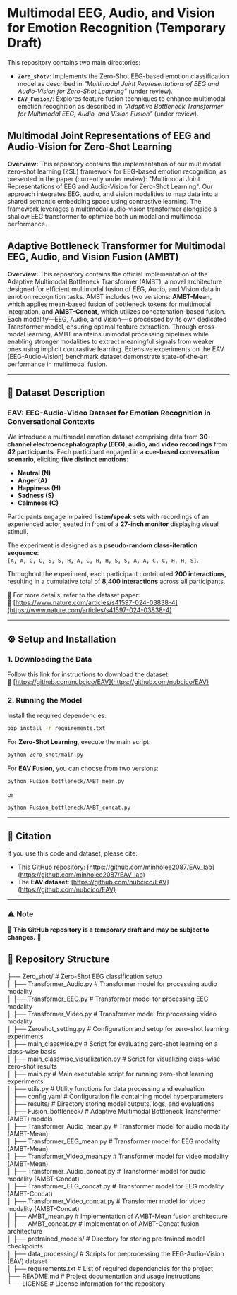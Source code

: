 
# **Multimodal EEG, Audio, and Vision for Emotion Recognition** (Temporary Draft)

This repository contains two main directories:  
- **`Zero_shot/`**: Implements the Zero-Shot EEG-based emotion classification model as described in *"Multimodal Joint Representations of EEG and Audio-Vision for Zero-Shot Learning"* (under review).  
- **`EAV_Fusion/`**: Explores feature fusion techniques to enhance multimodal emotion recognition as described in *"Adaptive Bottleneck Transformer for Multimodal EEG, Audio, and Vision Fusion"* (under review).  

## **Multimodal Joint Representations of EEG and Audio-Vision for Zero-Shot Learning**  
**Overview:**  This repository contains the implementation of our multimodal zero-shot learning (ZSL) framework for EEG-based emotion recognition, as presented in the paper (currently under review): "Multimodal Joint Representations of EEG and Audio-Vision for Zero-Shot Learning". Our approach integrates EEG, audio, and vision modalities to map data into a shared semantic embedding space using contrastive learning. The framework leverages a multimodal audio-vision transformer alongside a shallow EEG transformer to optimize both unimodal and multimodal performance.

## **Adaptive Bottleneck Transformer for Multimodal EEG, Audio, and Vision Fusion (AMBT)**  

**Overview:**  This repository contains the official implementation of the Adaptive Multimodal Bottleneck Transformer (AMBT), a novel architecture designed for efficient multimodal fusion of EEG, Audio, and Vision data in emotion recognition tasks. AMBT includes two versions: **AMBT-Mean**, which applies mean-based fusion of bottleneck tokens for multimodal integration, and **AMBT-Concat**, which utilizes concatenation-based fusion. Each modality—EEG, Audio, and Vision—is processed by its own dedicated Transformer model, ensuring optimal feature extraction. Through cross-modal learning, AMBT maintains unimodal processing pipelines while enabling stronger modalities to extract meaningful signals from weaker ones using implicit contrastive learning. Extensive experiments on the EAV (EEG-Audio-Vision) benchmark dataset demonstrate state-of-the-art performance in multimodal fusion.

---

## **📌 Dataset Description**  
### **EAV: EEG-Audio-Video Dataset for Emotion Recognition in Conversational Contexts**  
We introduce a multimodal emotion dataset comprising data from **30-channel electroencephalography (EEG), audio, and video recordings** from **42 participants**. Each participant engaged in a **cue-based conversation scenario**, eliciting **five distinct emotions**:  
- **Neutral (N)**  
- **Anger (A)**  
- **Happiness (H)**  
- **Sadness (S)**  
- **Calmness (C)**  

Participants engage in paired **listen/speak** sets with recordings of an experienced actor, seated in front of a **27-inch monitor** displaying visual stimuli.  

The experiment is designed as a **pseudo-random class-iteration sequence**:  
`[A, A, C, C, S, S, H, A, C, H, H, S, S, A, A, C, C, H, H, S]`.  

Throughout the experiment, each participant contributed **200 interactions**, resulting in a cumulative total of **8,400 interactions** across all participants.  

📄 For more details, refer to the dataset paper:  
🔗 [https://www.nature.com/articles/s41597-024-03838-4](https://www.nature.com/articles/s41597-024-03838-4)  


---

## **⚙️ Setup and Installation**  
### **1. Downloading the Data**  

Follow this link for instructions to download the dataset:  
🔗 [https://github.com/nubcico/EAV](https://github.com/nubcico/EAV)  

### **2. Running the Model**  

Install the required dependencies:  
```bash
pip install -r requirements.txt
```

For **Zero-Shot Learning**, execute the main script:  
```bash
python Zero_shot/main.py
```

For **EAV Fusion**, you can choose from two versions:  
```bash
python Fusion_bottleneck/AMBT_mean.py
```
or  
```bash
python Fusion_bottleneck/AMBT_concat.py
```

---


## **📢 Citation**  
If you use this code and dataset, please cite:  
- This GitHub repository: [https://github.com/minholee2087/EAV_lab](https://github.com/minholee2087/EAV_lab)  
- The **EAV dataset**: [https://github.com/nubcico/EAV](https://github.com/nubcico/EAV)  

---

### **⚠️ Note**  
🚧 **This GitHub repository is a temporary draft and may be subject to changes.** 🚧  


## **📁 Repository Structure**  
├── Zero_shot/                     # Zero-Shot EEG classification setup  
│   ├── Transformer_Audio.py       # Transformer model for processing audio modality  
│   ├── Transformer_EEG.py         # Transformer model for processing EEG modality  
│   ├── Transformer_Video.py       # Transformer model for processing video modality  
│   ├── Zeroshot_setting.py        # Configuration and setup for zero-shot learning experiments  
│   ├── main_classwise.py          # Script for evaluating zero-shot learning on a class-wise basis  
│   ├── main_classwise_visualization.py  # Script for visualizing class-wise zero-shot results  
│   ├── main.py                    # Main executable script for running zero-shot learning experiments  
│   ├── utils.py                   # Utility functions for data processing and evaluation  
│   ├── config.yaml                # Configuration file containing model hyperparameters  
│   ├── results/                    # Directory storing model outputs, logs, and evaluations  
│
├── Fusion_bottleneck/              # Adaptive Multimodal Bottleneck Transformer (AMBT) models  
│   ├── Transformer_Audio_mean.py   # Transformer model for audio modality (AMBT-Mean)  
│   ├── Transformer_EEG_mean.py     # Transformer model for EEG modality (AMBT-Mean)  
│   ├── Transformer_Video_mean.py   # Transformer model for video modality (AMBT-Mean)  
│   ├── Transformer_Audio_concat.py # Transformer model for audio modality (AMBT-Concat)  
│   ├── Transformer_EEG_concat.py   # Transformer model for EEG modality (AMBT-Concat)  
│   ├── Transformer_Video_concat.py # Transformer model for video modality (AMBT-Concat)  
│   ├── AMBT_mean.py                # Implementation of AMBT-Mean fusion architecture  
│   ├── AMBT_concat.py              # Implementation of AMBT-Concat fusion architecture  
│
├── pretrained_models/              # Directory for storing pre-trained model checkpoints  
│
├── data_processing/                # Scripts for preprocessing the EEG-Audio-Vision (EAV) dataset  
│
├── requirements.txt                # List of required dependencies for the project  
├── README.md                       # Project documentation and usage instructions  
└── LICENSE                         # License information for the repository  

